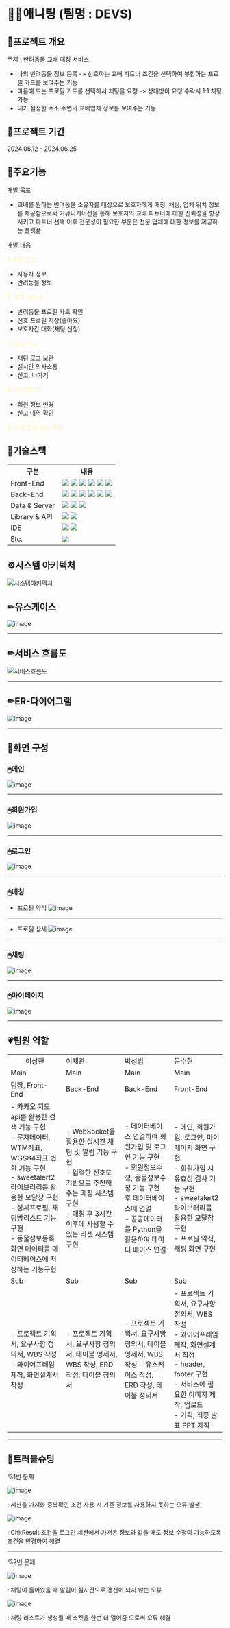 # 🐶🐱애니팅 (팀명 : DEVS)

## 👀프로젝트 개요 
주제 : 반려동물 교배 매칭 서비스
- 나의 반려동물 정보 등록 -> 선호하는 교배 파트너 조건을 선택하여 부합하는 프로필 카드를 보여주는 기능
- 마음에 드는 프로필 카드를 선택해서 채팅을 요청 -> 상대방이 요청 수락시 1:1 채팅 가능
- 내가 설정한 주소 주변의 교배업체 정보를 보여주는 기능

## 📅프로젝트 기간
2024.06.12 - 2024.06.25

## 🦴주요기능
<ins>개발 목표</ins>
  - 교배를 원하는 반려동물 소유자를 대상으로 보호자에게 매칭, 채팅, 업체 위치 정보를 제공함으로써 커뮤니케이션을 통해 보호자의 교배 파트너에 대한 신뢰성을 향상 시키고 파트너 선택 이후 전문성이 필요한 부분은 전문 업체에 대한 정보를 제공하는 플랫폼

<ins>개발 내용</ins>

<span style="color:#fff5b1"> 1. 회원가입 </span>
  - 사용자 정보
  - 반려동물 정보

<span style="color:#fff5b1"> 2. 매칭 서비스 </span>
  - 반려동물 프로필 카드 확인
  - 선호 프로필 저장(좋아요)
  - 보호자간 대화(채팅 신청)
    
<span style="color:#fff5b1"> 3. 채팅 기능 </span>
  - 채팅 로그 보관
  - 실시간 의사소통
  - 신고, 나가기

<span style="color:#fff5b1"> 4. 마이페이지 </span>
  - 회원 정보 변경
  - 신고 내역 확인

<span style="color:#fff5b1"> 5. 교배 업체 정보 제공</span>    


## 🔨기술스택
<table>
  <tr>
    <th>구분</th>
    <th>내용</th>
  </tr>
  <tr>
    <td>Front-End</td>
    <td>
      <img src="https://img.shields.io/badge/javascript-F7DF1E?style=for-the-badge&logo=javascript&logoColor=black">
      <img src="https://img.shields.io/badge/HTML-E34F26?style=for-the-badge&logo=html5&logoColor=white">
      <img src="https://img.shields.io/badge/CSS-1572B6?style=for-the-badge&logo=css3&logoColor=white">
      <img src="https://img.shields.io/badge/VSCode-007ACC?style=for-the-badge&logo=VisualStudioCode&logoColor=white"/>   
      <img src="https://img.shields.io/badge/Java-007396?style=for-the-badge&logo=java&logoColor=white"/> 
      <img src="https://img.shields.io/badge/JSP-EE4353?style=for-the-badge&logo=JSP&logoColor=white"/> 
    </td>
  </tr>
  <tr>
    <td>Back-End</td>
    <td>
      <img src="https://img.shields.io/badge/Spring-6DB33F?style=for-the-badge&logo=Spring&logoColor=white"/>
      <img src="https://img.shields.io/badge/MyBatis-FF4000?style=for-the-badge&logo=MyBatis&logoColor=white"/>
      <img src="https://img.shields.io/badge/apachetomcat-F8DC75?style=for-the-badge&logo=apachetomcat&logoColor=black">
      <img src="https://img.shields.io/badge/javascript-F7DF1E?style=for-the-badge&logo=javascript&logoColor=black">
      <img src="https://img.shields.io/badge/Java-007396?style=for-the-badge&logo=java&logoColor=white"/>
      <img src="https://img.shields.io/badge/JSP-EE4353?style=for-the-badge&logo=JSP&logoColor=white"/>      
    </td>
  </tr>
  <tr>
    <td>Data & Server</td>
    <td>
      <img src="https://img.shields.io/badge/MySQL-4479A1?style=for-the-badge&logo=MySQL&logoColor=white"/> 
      <img src="https://img.shields.io/badge/Apache Tomcat 9.0-D22128?style=for-the-badge&logo=Apache Tomcat&logoColor=white"/>
      <img src="https://img.shields.io/badge/MyBatis-FF4000?style=for-the-badge&logo=MyBatis&logoColor=white"/>
    </td>
  </tr>
  <tr>
    <td>Library & API</td>
    <td>
        <img src="https://img.shields.io/badge/Kakao Map Api-007CE2?style=for-the-badge&logo=KaKao Map Api&logoColor=white">
        <img src="https://img.shields.io/badge/Socket.io-010101?style=for-the-badge&logo=Socket.io&logoColor=white"> 
    </td>
  <tr>
    <td>IDE</td>
    <td>
      <img src="https://img.shields.io/badge/Eclipse-2C2255?style=for-the-badge&logo=Eclipse&logoColor=white"/>
      <img src="https://img.shields.io/badge/VSCode-007ACC?style=for-the-badge&logo=VisualStudioCode&logoColor=white"/> 
    </td>
  </tr>
  <tr>
    <td>Etc.</td>
    <td>
      <img src="https://img.shields.io/badge/GitHub-181717?style=for-the-badge&logo=GitHub&logoColor=white"/>
    </td>
  </tr>
</table>


## ⚙시스템 아키텍처
![시스템아키텍처](https://github.com/2024-SMHRD-SW-DataDesign-1/AnimalLove/assets/167040672/80981c94-e58d-4d10-b9bf-c979a7d237a2)

## ✏유스케이스
![image](https://github.com/2024-SMHRD-SW-DataDesign-1/AnimalLove/assets/109319988/e6306ab4-a93f-4924-ab47-94c19eb1171f)

***

## ✏서비스 흐름도
![서비스흐름도](https://github.com/2024-SMHRD-SW-DataDesign-1/AnimalLove/assets/167040672/825dbcf4-de7a-477b-9257-e8184ca0b242)


***

## ✏ER-다이어그램
![image](https://github.com/2024-SMHRD-SW-DataDesign-1/AnimalLove/assets/109319988/a47b714c-f7d8-4fb6-aeb0-d4da6b023756)

***

## 🎈화면 구성
### 🖱메인
![image](https://github.com/2024-SMHRD-SW-DataDesign-1/AnimalLove/assets/109319988/00147afd-afb3-43d4-95a9-b9959f470bb3)

***

### 🖱회원가입
![image](https://github.com/2024-SMHRD-SW-DataDesign-1/AnimalLove/assets/109319988/df14218d-317e-4caf-801b-d7c74e9f25e5)

***

### 🖱로그인
![image](https://github.com/2024-SMHRD-SW-DataDesign-1/AnimalLove/assets/109319988/55652598-71a8-4344-b508-5a77a7763896)

***

### 🖱매칭
- 프로필 약식
![image](https://github.com/2024-SMHRD-SW-DataDesign-1/AnimalLove/assets/109319988/b31b998e-8990-49b0-af68-2da929be5b49)

***

- 프로필 상세
![image](https://github.com/2024-SMHRD-SW-DataDesign-1/AnimalLove/assets/109319988/392f26a7-642e-44e4-a089-6a9ebb734302)

***

### 🖱채팅
![image](https://github.com/2024-SMHRD-SW-DataDesign-1/AnimalLove/assets/109319988/f7c6851b-7f72-421a-9020-5610bff1de32)

***

### 🖱마이페이지
![image](https://github.com/2024-SMHRD-SW-DataDesign-1/AnimalLove/assets/109319988/a3d3ef9c-602a-4126-8db8-cc25906e9c5b)

***



## 💗팀원 역할
<table>
  <tr>
    <td ><center>이상현</center></td>
    <td>이재관</td>
    <td>박성범</td>
    <td>문수현</td>
  </tr>
  <tr>
    <td>Main</td>
    <td>Main</td>
    <td>Main</td>
    <td>Main</td>
  </tr>
  <tr>
    <td>팀장, Front-End</td>
    <td>Back-End</td>
    <td>Back-End</td>
    <td>Front-End</td>
  </tr>
  <tr>
    <td>
      - 카카오 지도 api를 활용한 검색 기능 구현 <br>
      - 문자데이터, WTM좌표, WGS84좌표 변환 기능 구현 <br>
      - sweetalert2 라이브러리를 활용한 모달창 구현 <br>
      - 상세프로필, 채팅방리스트 기능 구현 <br>
      - 동물정보등록 화면 데이터를 데이터베이스에 저장하는 기능구현
    </td>
    <td>
      - WebSocket을 활용한 실시간 채팅 및 알림 기능 구현 <br>
      - 입력한 선호도 기반으로 추천해주는 매칭 시스템 구현 <br>
      - 매칭 후 3시간 이후에 사용할 수 있는 리셋 시스템 구현
    </td>
    <td>
      - 데이터베이스 연결하여 회원가입 및 로그인 기능 구현 <br>
      - 회원정보수정, 동물정보수정 기능 구현 후 데이터베이스에 연결 <br>
      - 공공데이터를 Python을 활용하여 데이터 베이스 연결
    </td>
    <td>
      - 메인, 회원가입, 로그인, 마이페이지 화면 구현 <br>
      - 회원가입 시 유효성 검사 기능 구현 <br>
      - sweetalert2 라이브러리를 활용한 모달창 구현 <br>
      - 프로필 약식, 채팅 화면 구현
    </td>
  </tr>
  <tr>
    <td>Sub</td>
    <td>Sub</td>
    <td>Sub</td>
    <td>Sub</td>
  </tr>
  <tr>
    <td>
      - 프로젝트 기획서, 요구사항 정의서, WBS 작성 <br>
      - 와이어프레임 제작, 화면설계서 작성
    </td>
    <td>
       - 프로젝트 기획서, 요구사항 정의서, 테이블 명세서, WBS 작성, ERD 작성, 테이블 정의서
    </td>
    <td>
      - 프로젝트 기획서, 요구사항 정의서, 테이블 명세서, WBS 작성
      - 유스케이스 작성, ERD 작성, 테이블 정의서
    </td>
    <td>
      - 프로젝트 기획서, 요구사항 정의서, WBS 작성 <br>
      - 와이어프레임 제작, 화면설계서 작성 <br>
      - header, footer 구현 <br>
      - 서비스에 필요한 이미지 제작, 업로드 <br>
      - 기획, 최종 발표 PPT 제작
    </td>
  </tr>
  
</table>

***

## 🚨트러블슈팅
<p>💘1번 문제 </p>

![image](https://github.com/2024-SMHRD-SW-DataDesign-1/AnimalLove/assets/109319988/62660a90-45c0-4322-8b9a-03aafc44d6d0)
<p>: 세션을 가져와 중복확인 조건 사용 시 기존 정보를 사용하지 못하는 오류 발생</p>

![image](https://github.com/2024-SMHRD-SW-DataDesign-1/AnimalLove/assets/109319988/79236ae0-9dcf-45ef-bff2-23ea250ce6b4)
<p>: ChkResult 조건을 로그인 세션에서 가져온 정보와 같을 때도 정보 수정이 가능하도록 조건을 변경하여 해결</p>

***

<p>💘2번 문제</p>

![image](https://github.com/2024-SMHRD-SW-DataDesign-1/AnimalLove/assets/109319988/f604566c-6d24-471b-9b2a-68b8132421ce)
<p>: 채팅이 들어왔을 때 알림이 실시간으로 갱신이 되지 않는 오류 </p>

![image](https://github.com/2024-SMHRD-SW-DataDesign-1/AnimalLove/assets/109319988/7e4713c1-33a8-41fb-97ab-3f8a19d33445)
<p>: 채팅 리스트가 생성될 때 소켓을 한번 더 열어줌 으로써 오류 해결</p>


